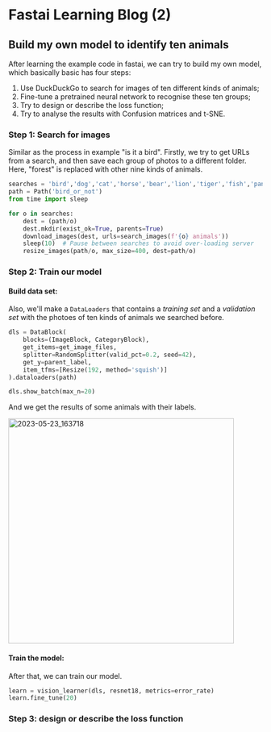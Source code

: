 # Fastai Learning Blog (2)


## Build my own model to identify ten animals

After learning the example code in fastai, we can try to build my own model, which basically basic has four steps:

1. Use DuckDuckGo to search for images of ten different kinds of animals;
2. Fine-tune a pretrained neural network to recognise these ten groups;
3. Try to design or describe the loss function;
4. Try to analyse the results with Confusion matrices and t-SNE.

### Step 1: Search for images

Similar as the process in example "is it a bird". Firstly, we try to get URLs from a search, and then save each group of photos to a different folder. Here, "forest" is replaced with other nine kinds of animals. 

```python
searches = 'bird','dog','cat','horse','bear','lion','tiger','fish','panda','kangaroo'
path = Path('bird_or_not')
from time import sleep

for o in searches:
    dest = (path/o)
    dest.mkdir(exist_ok=True, parents=True)
    download_images(dest, urls=search_images(f'{o} animals'))
    sleep(10)  # Pause between searches to avoid over-loading server
    resize_images(path/o, max_size=400, dest=path/o)
```
### Step 2: Train our model

#### Build data set:
Also, we'll make a `DataLoaders` that contains a *training set* and a *validation set* with the photoes of ten kinds of animals we searched before.
```python
dls = DataBlock(
    blocks=(ImageBlock, CategoryBlock), 
    get_items=get_image_files, 
    splitter=RandomSplitter(valid_pct=0.2, seed=42),
    get_y=parent_label,
    item_tfms=[Resize(192, method='squish')]
).dataloaders(path)

dls.show_batch(max_n=20)
```
And we get the results of some animals with their labels.

<img width="447" alt="2023-05-23_163718" src="https://github.com/HongdaZhou-cloud/HongdaZhou-cloud.github.io/assets/132418400/69efa234-fcf2-401e-bed7-3a45fbfd4490">

#### Train the model:
After that, we can train our model.

```python
learn = vision_learner(dls, resnet18, metrics=error_rate)
learn.fine_tune(20)
```


### Step 3: design or describe the loss function



